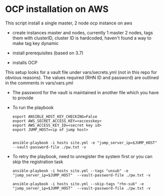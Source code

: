 # OCP installation on AWS


This script install a single master, 2 node ocp instance on aws

- create instances master and nodes, currently 1 master 2 nodes, tags them with clusterID, cluster ID is hardcoded, haven't found a way to make tag key dynamic

- install prerequisites (based on 3.7)

- installs OCP

 This setup looks for a vault file under vars/secrets.yml (not in this repo for obvious reasons). The values required  (RHN ID and password) are outlined in the comments in vars/vars.yml
 - The password for the vault is maintained in another file which you have to provide
 - To run the playbook

	```
	export ANSIBLE_HOST_KEY_CHECKING=False
	export AWS_SECRET_ACCESS_KEY=<accesskey>
	export AWS_ACCESS_KEY_ID=<secret key id>
	export JUMP_HOST=<ip of jump host>


	ansible-playbook -i hosts site.yml -e "jump_server_ip=$JUMP_HOST"  --vault-password-file ./pw.txt -v 

	```



 - To retry the playbook, need to unregister the system first or you can skip the registration task

 	```
	ansible-playbook -i hosts site.yml --tags "unsub" -e "jump_server_ip=$JUMP_HOST"  --vault-password-file ./pw.txt -v 

	ansible-playbook -i hosts site.yml --skip-tags "rhn-sub" -e "jump_server_ip=$JUMP_HOST"  --vault-password-file ./pw.txt -v 

 	```

